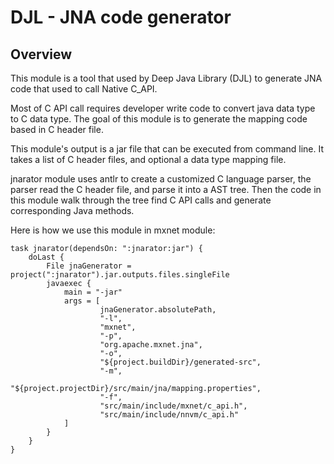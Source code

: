 # DJL - JNA code generator

## Overview

This module is a tool that used by Deep Java Library (DJL) to generate JNA code that used to call Native
C_API.

Most of C API call requires developer write code to convert java data type to C data type.
The goal of this module is to generate the mapping code based in C header file. 

This module's output is a jar file that can be executed from command line.
It takes a list of C header files, and optional a data type mapping file.

jnarator module uses antlr to create a customized C language parser, the parser
read the C header file, and parse it into a AST tree. Then the code in this module 
walk through the tree find C API calls and generate corresponding Java methods.

Here is how we use this module in mxnet module:

```
task jnarator(dependsOn: ":jnarator:jar") {
    doLast {
        File jnaGenerator = project(":jnarator").jar.outputs.files.singleFile
        javaexec {
            main = "-jar"
            args = [
                    jnaGenerator.absolutePath,
                    "-l",
                    "mxnet",
                    "-p",
                    "org.apache.mxnet.jna",
                    "-o",
                    "${project.buildDir}/generated-src",
                    "-m",
                    "${project.projectDir}/src/main/jna/mapping.properties",
                    "-f",
                    "src/main/include/mxnet/c_api.h",
                    "src/main/include/nnvm/c_api.h"
            ]
        }
    }
}

```
